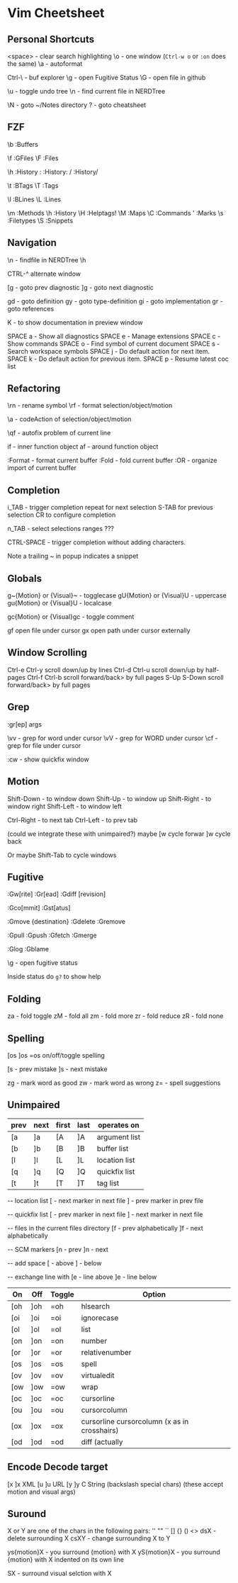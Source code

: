 # Vim Cheetsheet

## Personal Shortcuts

  \<space> - clear search highlighting
  \o - one window (`Ctrl-w o` or `:on` does the same)
  \a - autoformat

  Ctrl-\ - buf explorer
  \g - open Fugitive Status
  \\G - open file in github

  \u - toggle undo tree
  \n - find current file in NERDTree

  \N - goto ~/Notes directory
  \? - goto cheatsheet

## FZF

  \b :Buffers

  \f :GFiles
  \F :Files

  \h :History
  \: :History:
  \/ :History/

  \t :BTags
  \T :Tags

  \l :BLines
  \L :Lines

  \m :Methods
  \h :History
  \H :Helptags!
  \M :Maps
  \C :Commands
  \' :Marks
  \s :Filetypes
  \S :Snippets

## Navigation

  \n - findfile in NERDTree
  \h

  CTRL-^ alternate window

  [g  - goto prev diagnostic
  ]g  - goto next diagnostic

  gd  - goto definition
  gy  - goto type-definition
  gi  - goto implementation
  gr  - goto references

  K   - to show documentation in preview window

  SPACE a - Show all diagnostics
  SPACE e - Manage extensions
  SPACE c - Show commands
  SPACE o - Find symbol of current document
  SPACE s - Search workspace symbols
  SPACE j - Do default action for next item.
  SPACE k - Do default action for previous item.
  SPACE p - Resume latest coc list

## Refactoring

  \rn - rename symbol
  \rf - format selection/object/motion

  \a  - codeAction of selection/object/motion

  \qf - autofix problem of current line

  if  - inner function object
  af  - around function object

  :Format - format current buffer
  :Fold   - fold current buffer
  :OR     - organize import of current buffer

## Completion

  i_TAB - trigger completion
          repeat for next selection
          S-TAB for previous selection
          CR to configure completion


  n_TAB - select selections ranges ???

  CTRL-SPACE - trigger completion without adding characters.

  Note a trailing ~ in popup indicates a snippet

## Globals

  g~{Motion} or {Visual}~  - togglecase
  gU{Motion} or {Visual}U  - uppercase
  gu{Motion} or {Visual}U  - localcase

  gc{Motion} or {Visual}gc - toggle comment

  gf open file under cursor
  gx open path under cursor externally

## Window Scrolling

  Ctrl-e   Ctrl-y   scroll down/up by lines
  Ctrl-d   Ctrl-u   scroll down/up by half-pages
  Ctrl-f   Ctrl-b   scroll forward/back> by full pages
  S-Up S-Down       scroll forward/back> by full pages

## Grep

  :gr[ep] args

  \vv     - grep for word under cursor
  \vV     - grep for WORD under cursor
  \cf     - grep for file under cursor

  :cw     - show quickfix window

## Motion

  Shift-Down   - to window down
  Shift-Up     - to window up
  Shift-Right  - to window right
  Shift-Left   - to window left

  Ctrl-Right  - to next tab
  Ctrl-Left   - to prev tab

  (could we integrate these with unimpaired?)
  maybe [w cycle forwar ]w cycle back

  Or maybe Shift-Tab to cycle windows

## Fugitive

  :Gw[rite]
  :Gr[ead]
  :Gdiff [revision]

  :Gco[mmit]
  :Gst[atus]

  :Gmove {destination}
  :Gdelete
  :Gremove

  :Gpull
  :Gpush
  :Gfetch
  :Gmerge

  :Glog
  :Gblame

  \g - open fugitive status

  Inside status do `g?` to show help

## Folding

  za - fold toggle
  zM - fold all
  zm - fold more
  zr - fold reduce
  zR - fold none

## Spelling

  [os	  ]os   =os   on/off/toggle spelling

  [s - prev mistake
  ]s - next mistake

  zg - mark word as good
  zw - mark word as wrong
  z= - spell suggestions

## Unimpaired

  | prev | next | first | last | operates on
  |------|------|-------|------|--------------
  | [a   | ]a   | [A    | ]A   | argument list
  | [b   | ]b   | [B    | ]B   | buffer list
  | [l   | ]l   | [L    | ]L   | location list
  | [q   | ]q   | [Q    | ]Q   | quickfix list
  | [t   | ]t   | [T    | ]T   | tag list

-- location list
[<C-L> - next marker in next file
]<C-L> - prev marker in prev file

-- quickfix list
[<C-Q> - prev marker in next file
]<C-Q> - next marker in next file

-- files in the current files directory
[f - prev alphabetically
]f - next alphabetically

-- SCM markers
[n - prev
]n - next

-- add space
[<space> - above
]<space> - below

-- exchange line with
[e - line above
]e - line below

  | On	 | Off  | Toggle | Option
  |------|------|--------|----------
  | [oh	 | ]oh  | =oh    | hlsearch
  | [oi	 | ]oi  | =oi    | ignorecase
  | [ol	 | ]ol  | =ol    | list
  | [on	 | ]on  | =on    | number
  | [or	 | ]or  | =or    | relativenumber
  | [os	 | ]os  | =os    | spell
  | [ov	 | ]ov  | =ov    | virtualedit
  | [ow	 | ]ow  | =ow    | wrap
  | [oc	 | ]oc  | =oc    | cursorline
  | [ou	 | ]ou  | =ou    | cursorcolumn
  | [ox	 | ]ox  | =ox    | cursorline cursorcolumn (x as in crosshairs)
  | [od	 | ]od  | =od    | diff (actually |:diffthis| / |:diffoff|)

Encode  Decode   target
-----------------------
[x      ]x       XML
[u      ]u       URL
[y      ]y       C String (backslash special chars)
(these accept motion and visual args)

## Suround

X or Y are one of the chars in the following pairs: '' "" `` [] {} () <>
dsX  - delete surrounding X
csXY - change surrounding X to Y

ys{motion}X - you surround {motion} with X
yS{motion}X - you surround {motion} with X indented on its own line

SX - surround visual selction with X
